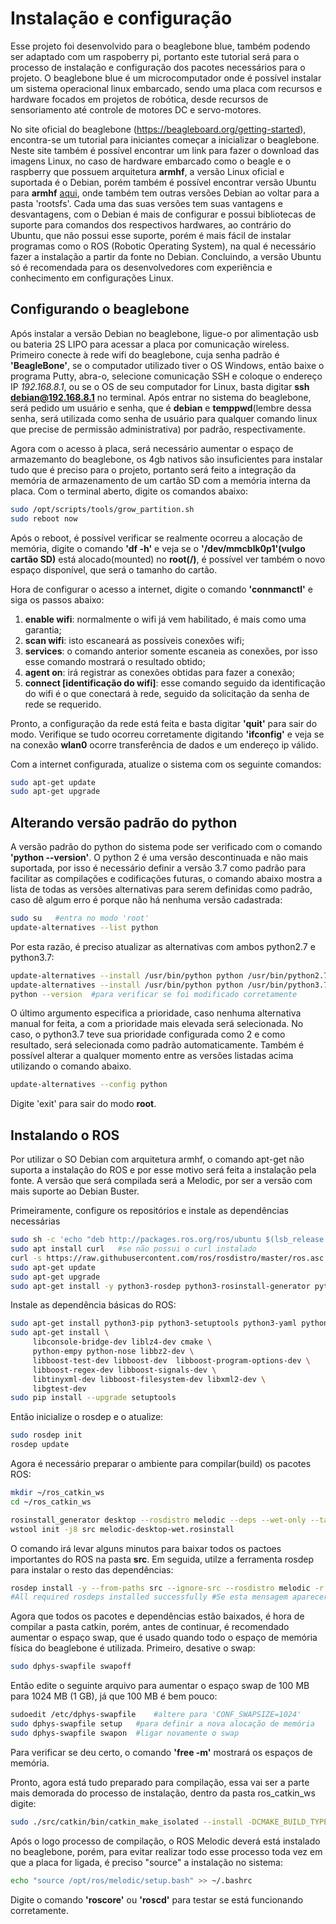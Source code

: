 # Instalação e configuração 

Esse projeto foi desenvolvido para o beaglebone blue, também podendo ser adaptado com um raspoberry pi, portanto este tutorial será para o processo de instalação e
configuração dos pacotes necessários para o projeto.
O beaglebone blue é um microcomputador onde é possível instalar um sistema operacional linux embarcado, sendo uma placa com recursos e hardware focados em projetos de
robótica, desde recursos de sensoriamento até controle de motores DC e servo-motores.

No site oficial do beaglebone (https://beagleboard.org/getting-started), encontra-se um tutorial para iniciantes começar a inicializar o beaglebone. Neste site também
é possível encontrar um link para fazer o download das imagens Linux, no caso de hardware embarcado como o beagle e o raspberry que possuem arquitetura **armhf**, a versão
Linux oficial e suportada é o Debian, porém também é possível encontrar versão Ubuntu para **armhf** [aqui](https://rcn-ee.com/rootfs/ubuntu-armhf/), onde também tem outras
versões Debian ao voltar para a pasta 'rootsfs'. Cada uma das suas versões tem suas vantagens e desvantagens, com o Debian é mais de configurar e possui bibliotecas de suporte
para comandos dos respectivos hardwares, ao contrário do Ubuntu, que não possui esse suporte, porém é mais fácil de instalar programas como o ROS (Robotic Operating System), 
na qual é necessário fazer a instalação a partir da fonte no Debian. Concluindo, a versão Ubuntu só é recomendada para os desenvolvedores com experiência e conhecimento em
configurações Linux.

## Configurando o beaglebone
Após instalar a versão Debian no beaglebone, ligue-o por alimentação usb ou bateria 2S LIPO para acessar a placa por comunicação wireless. Primeiro conecte à rede wifi do
beaglebone, cuja senha padrão é **'BeagleBone'**, se o computador utilizado tiver o OS Windows, então baixe o programa Putty, abra-o, selecione comunicação SSH e coloque o
endereço IP *192.168.8.1*, ou se o OS de seu computador for Linux, basta digitar **ssh debian@192.168.8.1** no terminal. Após entrar no sistema do beaglebone, será pedido um usuário
e senha, que é **debian** e **temppwd**(lembre dessa senha, será utilizada como senha de usuário para qualquer comando linux que precise de permissão administrativa) por 
padrão, respectivamente.

Agora com o acesso à placa, será necessário aumentar o espaço de armazemanto do beaglebone, os 4gb nativos são insuficientes para instalar tudo que é preciso para o projeto, portanto será feito a integração da memória de armazenamento de um cartão SD com a memória interna da placa. Com o terminal aberto, digite os comandos abaixo:
```bash
sudo /opt/scripts/tools/grow_partition.sh
sudo reboot now
```
Após o reboot, é possível verificar se realmente ocorreu a alocação de memória, digite o comando **'df -h'** e veja se o **'/dev/mmcblk0p1'(vulgo cartão SD)** está alocado(mounted) no **root(/)**, é possível ver também o novo espaço disponível, que será o tamanho do cartão.

Hora de configurar o acesso a internet, digite o comando **'connmanctl'** e siga os passos abaixo:
  1) **enable wifi**: normalmente o wifi já vem habilitado, é mais como uma garantia;
  2) **scan wifi**: isto escaneará as possíveis conexões wifi;
  3) **services**: o comando anterior somente escaneia as conexões, por isso esse comando mostrará o resultado obtido;
  4) **agent on**: irá registrar as conexões obtidas para fazer a conexão;
  5) **connect [identificação do wifi]**: esse comando seguido da identificação do wifi é o que conectará à rede, seguido da solicitação da senha de rede se requerido.

Pronto, a configuração da rede está feita e basta digitar **'quit'** para sair do modo. Verifique se tudo ocorreu corretamente digitando **'ifconfig'** e veja se na conexão **wlan0** ocorre transferência de dados e um endereço ip válido.

Com a internet configurada, atualize o sistema com os seguinte comandos:
```bash
sudo apt-get update
sudo apt-get upgrade
```
## Alterando versão padrão do python

A versão padrão do python do sistema pode ser verificado com o comando **'python --version'**. O python 2 é uma versão descontinuada e não mais suportada, por isso é necessário definir a versão 3.7 como padrão para facilitar as compilações e codificações futuras, o comando abaixo mostra a lista de todas as versões alternativas para serem definidas como padrão, caso dê algum erro é porque não há nenhuma versão cadastrada:
```bash
sudo su   #entra no modo 'root'
update-alternatives --list python
```
Por esta razão, é preciso atualizar as alternativas com ambos python2.7 e python3.7:
```bash
update-alternatives --install /usr/bin/python python /usr/bin/python2.7 1
update-alternatives --install /usr/bin/python python /usr/bin/python3.7 2
python --version  #para verificar se foi modificado corretamente
```
O último argumento especifica a prioridade, caso nenhuma alternativa manual for feita, a com a prioridade mais elevada será selecionada. No caso, o python3.7 teve sua prioridade configurada como 2 e como resultado, será selecionada como padrão automaticamente. Também é possível alterar a qualquer momento entre as versões listadas acima utilizando o comando abaixo.
```bash
update-alternatives --config python
```
Digite 'exit' para sair do modo **root**.

## Instalando o ROS
Por utilizar o SO Debian com arquitetura armhf, o comando apt-get não suporta a instalação do ROS e por esse motivo será feita a instalação pela fonte. A versão que será compilada será a Melodic, por ser a versão com mais suporte ao Debian Buster.

Primeiramente, configure os repositórios e instale as dependências necessárias
```bash
sudo sh -c 'echo "deb http://packages.ros.org/ros/ubuntu $(lsb_release -sc) main" > /etc/apt/sources.list.d/ros-latest.list'
sudo apt install curl   #se não possui o curl instalado
curl -s https://raw.githubusercontent.com/ros/rosdistro/master/ros.asc | sudo apt-key add -
sudo apt-get update 
sudo apt-get upgrade
sudo apt-get install -y python3-rosdep python3-rosinstall-generator python3-wstool python3-rosinstall build-essential  cmake
```

Instale as dependência básicas do ROS:
```bash
sudo apt-get install python3-pip python3-setuptools python3-yaml python-distribute python3-docutils python3-dateutil python3-six
sudo apt-get install \
     libconsole-bridge-dev liblz4-dev cmake \
     python-empy python-nose libbz2-dev \
     libboost-test-dev libboost-dev  libboost-program-options-dev \
     libboost-regex-dev libboost-signals-dev \
     libtinyxml-dev libboost-filesystem-dev libxml2-dev \
     libgtest-dev
sudo pip install --upgrade setuptools
```

Então inicialize o rosdep e o atualize:
```bash
sudo rosdep init
rosdep update
```

Agora é necessário preparar o ambiente para compilar(build) os pacotes ROS:
```bash
mkdir ~/ros_catkin_ws
cd ~/ros_catkin_ws

rosinstall_generator desktop --rosdistro melodic --deps --wet-only --tar > melodic-desktop-wet.rosinstall
wstool init -j8 src melodic-desktop-wet.rosinstall
```
O comando irá levar alguns minutos para baixar todos os pactoes importantes do ROS na pasta **src**. Em seguida, utilze a ferramenta rosdep para instalar o resto das dependências:
```bash
rosdep install -y --from-paths src --ignore-src --rosdistro melodic -r --os=debian:buster
#All required rosdeps installed successfully #Se esta mensagem aparecer, tudo ocorreu corretamente.
```
Agora que todos os pacotes e dependências estão baixados, é hora de compilar a pasta catkin, porém, antes de continuar, é recomendado aumentar o espaço swap, que é usado quando todo o espaço de memória física do beaglebone é utilizada. Primeiro, desative o swap:
```bash
sudo dphys-swapfile swapoff
```
Então edite o seguinte arquivo para aumentar o espaço swap de 100 MB para 1024 MB (1 GB), já que 100 MB é bem pouco:
```bash
sudoedit /etc/dphys-swapfile    #altere para 'CONF_SWAPSIZE=1024'
sudo dphys-swapfile setup   #para definir a nova alocação de memória
sudo dphys-swapfile swapon  #ligar novamente o swap
```
Para verificar se deu certo, o comando **'free -m'** mostrará os espaços de memória.

Pronto, agora está tudo preparado para compilação, essa vai ser a parte mais demorada do processo de instalação, dentro da pasta ros_catkin_ws digite:
```bash
sudo ./src/catkin/bin/catkin_make_isolated --install -DCMAKE_BUILD_TYPE=Release --install-space /opt/ros/melodic -j2 -DPYTHON_EXECUTABLE=/usr/bin/python3
```
Após o logo processo de compilação, o ROS Melodic deverá está instalado no beaglebone, porém, para evitar realizar todo esse processo toda vez em que a placa for ligada, é preciso "source" a instalação no sistema:
```bash
echo "source /opt/ros/melodic/setup.bash" >> ~/.bashrc
```
Digite o comando **'roscore'** ou **'roscd'** para testar se está funcionando corretamente.

